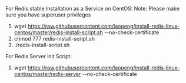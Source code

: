 For Redis stable Installation as a Service on CentOS:
Note: Please make sure you have superuser privileges

1. wget https://raw.githubusercontent.com/laopeng/install-redis-linux-centos/master/redis-install-script.sh --no-check-certificate
2. chmod 777 redis-install-script.sh
3. ./redis-install-script.sh

For Redis Server init Script:

1. wget https://raw.githubusercontent.com/laopeng/install-redis-linux-centos/master/redis-server --no-check-certificate
